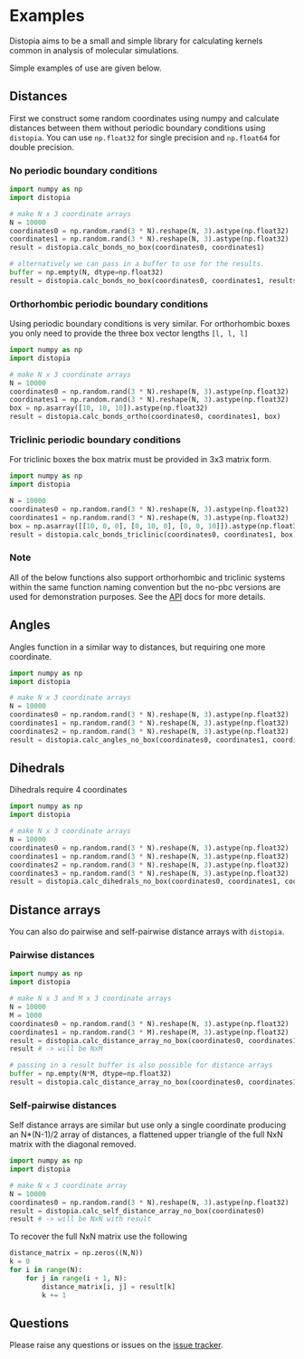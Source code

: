 # Examples

Distopia aims to be a small and simple library for calculating kernels common in analysis of molecular simulations. 

Simple examples of use are given below. 

## Distances

First we construct some random coordinates using numpy and calculate distances between them without periodic boundary conditions using `distopia`. You can use `np.float32` for single precision and `np.float64` for double precision. 

### No periodic boundary conditions

```python
import numpy as np
import distopia

# make N x 3 coordinate arrays
N = 10000
coordinates0 = np.random.rand(3 * N).reshape(N, 3).astype(np.float32)
coordinates1 = np.random.rand(3 * N).reshape(N, 3).astype(np.float32)
result = distopia.calc_bonds_no_box(coordinates0, coordinates1)

# alternatively we can pass in a buffer to use for the results.
buffer = np.empty(N, dtype=np.float32)
result = distopia.calc_bonds_no_box(coordinates0, coordinates1, results=buffer)
```

### Orthorhombic periodic boundary conditions

Using periodic boundary conditions is very similar. For orthorhombic boxes you only need to provide the three box vector lengths `[l, l, l]`

```python
import numpy as np
import distopia

# make N x 3 coordinate arrays
N = 10000
coordinates0 = np.random.rand(3 * N).reshape(N, 3).astype(np.float32)
coordinates1 = np.random.rand(3 * N).reshape(N, 3).astype(np.float32)
box = np.asarray([10, 10, 10]).astype(np.float32)
result = distopia.calc_bonds_ortho(coordinates0, coordinates1, box)
```

### Triclinic periodic boundary conditions

For triclinic boxes the box matrix must be provided in 3x3 matrix form. 

```python
import numpy as np
import distopia

N = 10000
coordinates0 = np.random.rand(3 * N).reshape(N, 3).astype(np.float32)
coordinates1 = np.random.rand(3 * N).reshape(N, 3).astype(np.float32)
box = np.asarray([[10, 0, 0], [0, 10, 0], [0, 0, 10]]).astype(np.float32)
result = distopia.calc_bonds_triclinic(coordinates0, coordinates1, box)
```

### Note

All of the below functions also support orthorhombic and triclinic systems within the same function naming convention but the no-pbc versions are used for demonstration purposes. See the [API](api.md) docs for more details.

## Angles 

Angles function in a similar way to distances, but requiring one more coordinate. 

```python
import numpy as np
import distopia

# make N x 3 coordinate arrays
N = 10000
coordinates0 = np.random.rand(3 * N).reshape(N, 3).astype(np.float32)
coordinates1 = np.random.rand(3 * N).reshape(N, 3).astype(np.float32)
coordinates2 = np.random.rand(3 * N).reshape(N, 3).astype(np.float32)
result = distopia.calc_angles_no_box(coordinates0, coordinates1, coordinates2)
```


## Dihedrals 

Dihedrals require 4 coordinates 

```python
import numpy as np
import distopia

# make N x 3 coordinate arrays
N = 10000
coordinates0 = np.random.rand(3 * N).reshape(N, 3).astype(np.float32)
coordinates1 = np.random.rand(3 * N).reshape(N, 3).astype(np.float32)
coordinates2 = np.random.rand(3 * N).reshape(N, 3).astype(np.float32)
coordinates3 = np.random.rand(3 * N).reshape(N, 3).astype(np.float32)
result = distopia.calc_dihedrals_no_box(coordinates0, coordinates1, coordinates2, coordinates3)
```

## Distance arrays

You can also do pairwise and self-pairwise distance arrays with `distopia`. 

### Pairwise distances

```python
import numpy as np
import distopia

# make N x 3 and M x 3 coordinate arrays
N = 10000
M = 1000
coordinates0 = np.random.rand(3 * N).reshape(N, 3).astype(np.float32)
coordinates1 = np.random.rand(3 * M).reshape(M, 3).astype(np.float32)
result = distopia.calc_distance_array_no_box(coordinates0, coordinates1)
result # -> will be NxM

# passing in a result buffer is also possible for distance arrays 
buffer = np.empty(N*M, dtype=np.float32)
result = distopia.calc_distance_array_no_box(coordinates0, coordinates1, results=buffer)
```

### Self-pairwise distances

Self distance arrays are similar but use only a single coordinate producing an N*(N-1)/2 array of distances, a flattened upper triangle of the full NxN matrix with the diagonal removed.

```python
import numpy as np
import distopia

# make N x 3 coordinate array
N = 10000
coordinates0 = np.random.rand(3 * N).reshape(N, 3).astype(np.float32)
result = distopia.calc_self_distance_array_no_box(coordinates0)
result # -> will be NxN with result
```

To recover the full NxN matrix use the following

```python
distance_matrix = np.zeros((N,N))
k = 0
for i in range(N):
    for j in range(i + 1, N):
        distance_matrix[i, j] = result[k]
        k += 1
```



## Questions

Please raise any questions or issues on the [issue tracker]((https://github.com/MDAnalysis/distopia/issues)). 